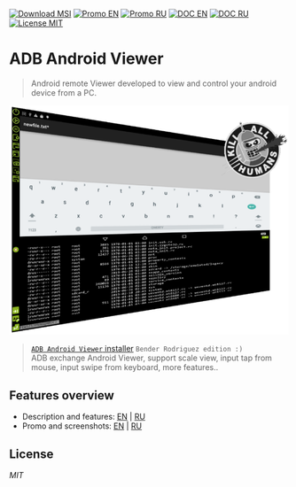 
[![Download MSI](https://img.shields.io/badge/Download-MSI-brightgreen.svg?style=flat)](https://clnviewer.github.io/ADB-Android-Viewer/dist/Android-ADB-Viewer.msi)
[![Promo EN](https://img.shields.io/badge/Promo-EN-brightgreen.svg?style=flat)](https://clnviewer.github.io/Code-Blocks-Android-NDK/ADBANDROIDVIEWER.EN.html)
[![Promo RU](https://img.shields.io/badge/Promo-RU-brightgreen.svg?style=flat)](https://clnviewer.github.io/Code-Blocks-Android-NDK/ADBANDROIDVIEWER.RU.html)
[![DOC EN](https://img.shields.io/badge/Features-EN-brightgreen.svg?style=flat)](https://github.com/ClnViewer/ADB-Android-Viewer/blob/master/docs/README.EN.md)
[![DOC RU](https://img.shields.io/badge/Features-RU-brightgreen.svg?style=flat)](https://github.com/ClnViewer/ADB-Android-Viewer/blob/master/docs/README.RU.md)
[![License MIT](https://img.shields.io/badge/License-MIT-brightgreen.svg?style=flat)](https://github.com/ClnViewer/ADB-Android-Viewer/blob/master/LICENSE)

# ADB Android Viewer

> Android remote Viewer developed to view and control your android device from a PC.


![adbviewer](docs/images/adbviewer-bender-logo.png)

>[`ADB Android Viewer` installer](https://clnviewer.github.io/ADB-Android-Viewer/dist/Android-ADB-Viewer.msi) `Bender Rodriguez edition :)`   
> ADB exchange Android Viewer, support scale view, input tap from mouse, input swipe from keyboard, more features..

## Features overview

- Description and features: [EN](https://github.com/ClnViewer/ADB-Android-Viewer/blob/master/docs/README.EN.md) | [RU](https://github.com/ClnViewer/ADB-Android-Viewer/blob/master/docs/README.RU.md)  
- Promo and screenshots: [EN](https://clnviewer.github.io/Code-Blocks-Android-NDK/ADBANDROIDVIEWER.EN.html) | [RU](https://clnviewer.github.io/Code-Blocks-Android-NDK/ADBANDROIDVIEWER.RU.html)  

## License

 _MIT_


